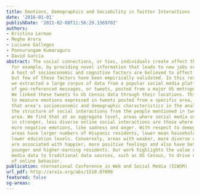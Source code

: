 ```yaml
---
title: Emotions, Demographics and Sociability in Twitter Interactions
date: '2016-01-01'
publishDate: '2021-02-08T11:56:29.336970Z'
authors:
- Kristina Lerman
- Megha Arora
- Luciano Gallegos
- Ponnurangam Kumaraguru
- David Garcia
abstract: The social connections, or ties, individuals create affect their life outcomes,
  for example, by providing novel information that leads to new jobs or career opportunities.
  A host of socioeconomic and cognitive factors are believed to affect social interactions,
  but few of these factors have been empirically validated. In this research work,
  we extracted a large corpus of data from a popular social media platform that consists
  of geo-referenced messages, or tweets, posted from a major US metropolitan area.
  We linked these tweets to US Census data through their locations. This allowed us
  to measure emotions expressed in tweets posted from a specific area, and also use
  that area's socioeconomic and demographic characteristics in the analysis. We extracted
  the structure of social interactions from the people mentioned in tweets from that
  area. We find that at an aggregate level, areas where social media users engage
  in stronger, less diverse online social interactions are those where they express
  more negative emotions, like sadness and anger. With respect to demographics, these
  areas have larger numbers of Hispanic residents, lower mean household income, and
  lower education levels. Conversely, areas with weaker, more diverse online interactions
  are associated with happier, more positive feelings and also have better educated,
  younger and higher-earning residents. Our work highlights the value of linking social
  media data to traditional data sources, such as US Census, to drive novel analysis
  of online behavior.
publication: nternational Conference in Web and Social Media (ICWSM)
url_pdf: http://arxiv.org/abs/1510.07090
featured: false
sg-areas:
---
```

